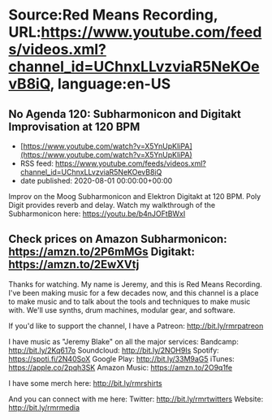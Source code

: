 # Source:Red Means Recording, URL:https://www.youtube.com/feeds/videos.xml?channel_id=UChnxLLvzviaR5NeKOevB8iQ, language:en-US

## No Agenda 120: Subharmonicon and Digitakt Improvisation at 120 BPM
 - [https://www.youtube.com/watch?v=X5YnUpKIiPA](https://www.youtube.com/watch?v=X5YnUpKIiPA)
 - RSS feed: https://www.youtube.com/feeds/videos.xml?channel_id=UChnxLLvzviaR5NeKOevB8iQ
 - date published: 2020-08-01 00:00:00+00:00

Improv on the Moog Subharmonicon and Elektron Digitakt at 120 BPM. Poly Digit provides reverb and delay. Watch my walkthrough of the Subharmonicon here: https://youtu.be/b4nJOFtBWxI

Check prices on Amazon
Subharmonicon: https://amzn.to/2P6mMGs
Digitakt: https://amzn.to/2EwXVtj
------------------------------------
Thanks for watching. My name is Jeremy, and this is Red Means Recording. I've been making music for a few decades now, and this channel is a place to make music and to talk about the tools and techniques to make music with. We'll use synths, drum machines, modular gear, and software. 

If you'd like to support the channel, I have a Patreon:  http://bit.ly/rmrpatreon

I have music as "Jeremy Blake" on all the major services: 
Bandcamp: http://bit.ly/2Kq617o
Soundcloud: http://bit.ly/2NOH9Is
Spotify: https://spoti.fi/2N40SoX
Google Play: http://bit.ly/33M9aG5
iTunes: https://apple.co/2pqh3SK
Amazon Music: https://amzn.to/2O9q1fe

I have some merch here: http://bit.ly/rmrshirts

And you can connect with me here: 
Twitter: http://bit.ly/rmrtwitters
Website: http://bit.ly/rmrmedia

